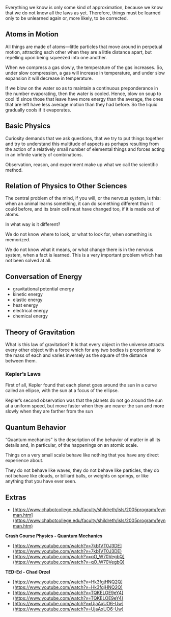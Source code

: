 Everything we know is only some kind of approximation, because we know that we do not know all the laws as yet. Therefore, things must be learned only to be unlearned again or, more likely, to be corrected.

## Atoms in Motion

All things are made of atoms—little particles that move around in perpetual motion, attracting each other when they are a little distance apart, but repelling upon being squeezed into one another.

When we compress a gas slowly, the temperature of the gas increases. So, under slow compression, a gas will increase in temperature, and under slow expansion it will decrease in temperature.

If we blow on the water so as to maintain a continuous preponderance in the number evaporating, then the water is cooled. Hence, blow on soup to cool it! since those that leave have more energy than the average, the ones that are left have less average motion than they had before. So the liquid gradually cools if it evaporates.

## Basic Physics

Curiosity demands that we ask questions, that we try to put things together and try to understand this multitude of aspects as perhaps resulting from the action of a relatively small number of elemental things and forces acting in an infinite variety of combinations.

Observation, reason, and experiment make up what we call the scientific method.

## Relation of Physics to Other Sciences

The central problem of the mind, if you will, or the nervous system, is this: when an animal learns something, it can do something different than it could before, and its brain cell must have changed too, if it is made out of atoms.

In what way is it different?

We do not know where to look, or what to look for, when something is memorized.

We do not know what it means, or what change there is in the nervous system, when a fact is learned. This is a very important problem which has not been solved at all.

## Conversation of Energy

- gravitational potential energy
- kinetic energy
- elastic energy
- heat energy
- electrical energy
- chemical energy

## Theory of Gravitation

What is this law of gravitation? It is that every object in the universe attracts every other object with a force which for any two bodies is proportional to the mass of each and varies inversely as the square of the distance between them.

### Kepler’s Laws

First of all, Kepler found that each planet goes around the sun in a curve called an ellipse, with the sun at a focus of the ellipse.

Kepler’s second observation was that the planets do not go around the sun at a uniform speed, but move faster when they are nearer the sun and more slowly when they are farther from the sun

## Quantum Behavior

“Quantum mechanics” is the description of the behavior of matter in all its details and, in particular, of the happenings on an atomic scale.

Things on a very small scale behave like nothing that you have any direct experience about.

They do not behave like waves, they do not behave like particles, they do not behave like clouds, or billiard balls, or weights on springs, or like anything that you have ever seen.

## Extras

- [https://www.chabotcollege.edu/faculty/shildreth/isls/2005program/feynman.htm](https://www.chabotcollege.edu/faculty/shildreth/isls/2005program/feynman.htm)

**Crash Course Physics - Quantum Mechanics**

- [https://www.youtube.com/watch?v=7kb1VT0J3DE](https://www.youtube.com/watch?v=7kb1VT0J3DE)
- [https://www.youtube.com/watch?v=qO_W70VegbQ](https://www.youtube.com/watch?v=qO_W70VegbQ)

**TED-Ed - Chad Orzel**

- [https://www.youtube.com/watch?v=Hk3fgjHNQ2Q](https://www.youtube.com/watch?v=Hk3fgjHNQ2Q)
- [https://www.youtube.com/watch?v=TQKELOE9eY4](https://www.youtube.com/watch?v=TQKELOE9eY4)
- [https://www.youtube.com/watch?v=UjaAxUO6-Uw](https://www.youtube.com/watch?v=UjaAxUO6-Uw)
